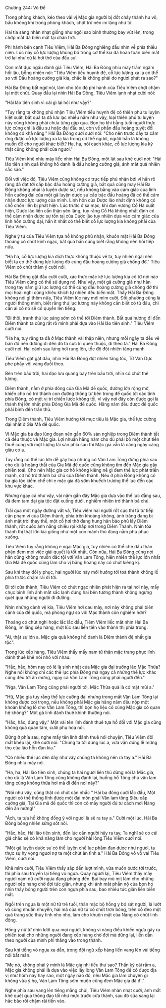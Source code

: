




Chương 244: Vô Đề


Trong phòng khách, kéo theo vài vị Mặc gia người bị đốt cháy thành hư vô, bầu không khí trong phòng khách, chợt trở nên im lặng như tờ.

Hai tia sáng nhàn nhạt giống như ngôi sao bình thường bay vút lên, trong chớp mắt đã biến mất tại chân trời.

Phi hành bên cạnh Tiêu Viêm, Hải Ba Đông nghiêng đầu nhìn về phía thiếu niên. Lúc này cỗ lực lượng khủng bố trong cơ thể kia đã hoàn toàn biến mất trở lại như cũ là hơi thở của đấu sư.

Con mắt đục ngầu đánh giá Tiêu Viêm, Hải Ba Đông nhíu mày trầm ngâm hồi lâu, bỗng nhiên nói: "Tiêu Viêm tiểu huynh đệ, cỗ lực lượng xa lạ có thể so với Đấu hoàng cường giả kia, chắc là không phải do ngươi phát ra sao?"

Hải Ba Đông bất ngờ nói, làm cho tốc độ phi hành của Tiêu Viêm chợt chậm lại một chút. Quay đầu lại nhìn Hải Ba Đông, Tiêu Viêm lạnh nhạt cười nói:

"Hải lão tiên sinh vì cái gì lại hỏi như vậy?"

"Tuy rằng ta không phủ nhận Tiêu Viêm tiểu huynh đệ có thiên phú tu luyện kiệt xuất, bất quá ta đã lưu lạc nhiều năm như vậy, loại thiên phú tu luyện này cũng không phải chưa từng gặp qua. Bọn họ khi bằng tuổi ngươi thực lực cũng chỉ là đấu sư hoặc đại đấu sư, còn về phần đấu hoàng tuyệt đối không có khả năng." Hải Ba Đông cười cười nói: "Cho nên trước đây ta cảm ứng được cỗ lực lượng xa lạ kia trong cơ thể ngươi, ngươi hẳn là không muốn để cho người khác biết? Ha, ha, nói cách khác, cỗ lực lượng kia kỳ thật cũng không phải của ngươi."

Tiêu Viêm khẽ nhíu mày liếc nhìn Hải Ba Đông, một lát sau khẽ cười nói: "Hải lão tiên sinh quả không hổ danh là đấu hoàng cường giả, ánh mắt quả nhiên sắc sảo."

Đối với việc đó, Tiêu Viêm cũng không có trực tiếp phủ nhận bởi vì hắn rõ ràng đã đạt tới cấp bậc đấu hoàng cường giả, bất quá cũng may Hải Ba Đông không phải là luyện dược sư, nếu không bằng vào cảm giác của linh hồn cường đại của một gã luyện dược sư cấp bậc đấu hoàng đã có thể cảm nhận được lực lượng của mình. Linh hồn của Dược lão nhất định không có chỗ chốn liền bị phát hiện. Lúc trước ở sa mạc, khi đan vương Cổ Hà xuất hiện, Dược lão liền cẩn thận yên lặng, tuy rằng Cổ Hà không nhất định có thể cảm nhận được sự tồn tại của Dược lão tuy nhiên dựa vào cảm giác của linh hồn cường đại, hắn ít nhất có thể biết cỗ lực lượng kia không phải của Tiêu Viêm.

Nghe ý tứ của Tiêu Viêm tựa hồ không phủ nhận, khuôn mặt Hải Ba Đông thoáng có chút kinh ngạc, bất quá hắn cũng biết rằng không nên hỏi tiếp nữa.

"Ha ha, cỗ lực lượng kia đích thực không thuộc về ta, tuy nhiên ngài nên biết ta có thể dùng lực lượng đó cùng đấu hoàng cường giả chống đỡ." Tiêu Viêm có chút thâm ý cười nói.

Hải Ba Đông gật đầu cười cười, xác thực mặc kệ lực lượng kia có từ nơi nào Tiêu Viêm cũng có thể sử dụng nó. Như vậy, một gã cường giả như hắn trong tay nắm giữ lực lượng có thể cùng đấu hoàng cường giả chống đỡ thì mọi hoài nghi cùng khiêu khích tự nhiên đều biến mất. Thấy Hải Ba Đông không nói gì thêm nữa, Tiêu Viêm lúc này mới mỉm cười. Đối phương cũng là người thông minh, biết rằng thứ lực lương này không cần biết có từ đâu, chỉ cần ai có nó sẽ có quyền lên tiếng.

"Đi thôi, tranh thủ lúc sáng sớm có thể tới Diêm thành. Bất quá hướng đi đến Diêm thành ta cũng rất rõ mình phải dựa vào Hải lão tiên sinh." Tiêu Viêm cười nói.

"Ha ha, tuy rằng ta đã ở Mạc thành vài thập niên, nhưng mỗi ngày ta đều vẽ bản đồ nên đường đi đến đó ta cực kì quen thuộc, đi theo ta." Hải Ba Đông cười nói. Hai cánh sau lưng hơi rung lên, tốc độ đột nhiên tăng mạnh

Tiêu Viêm gật gật đầu, nhìn Hải Ba Đông đột nhiên tăng tốc, Tử Vân Dực phe phẩy vội vàng đuổi theo.

Bên trên bầu trời, hai đạo lưu quang bay trên bầu trời, nhìn có chút thê lương.

Diêm thành, nằm ở phía đông của Gia Mã đế quốc, đường lớn rộng mở, khiến cho nó trở thành con đường thông từ bên trong đế quốc tới các tỉnh phía Đông, có một vị trí chiến lược không tồi, vì vậy nơi đây còn được gọi là thành thị lớn nhất phía Đông Gia Mã đế quốc. Hằng năm đều được đế quốc phái binh đến trấn thủ.

Trong Diêm thành, Tiêu Viêm hướng tới mục tiêu là Mặc gia, thế lực cường đại nhất ở Gia Mã đế quốc.

Vì Mặc gia bá đạo lũng đoạn nên gần 60% sản nghiệp trong Diêm thành tất cả đều thuộc vê Mặc gia. Lợi nhuận hằng năm cho dù phải bỏ một chút tiền thuế cùng với một lượng tài sản phía sau thì Mặc gia vẫn là càng ngày càng giàu có a.

Tuy rằng có thế lực lớn dễ gây hoạ nhưng có Vân Lam Tông đứng phía sau cho dù là hoàng thất của Gia Mã đế quốc cũng không tìm đến Mặc gia gây phiền toái. Cho nên Mặc gia cơ hồ không kiêng nể gì đem thế lực phát triển mạnh, cơ hồ trở thành bá chủ của Diêm thành. Nếu ở phía Đông không có ba gia tộc kiềm chế chỉ e mặc gia đã sớm khuếch trương thế lực đến các khu vực khác.

Nhưng ngay cả như vậy, vài năm gần đây Mặc gia dựa vào thế lực đằng sau, đã đem tam đại gia tộc đặt xuống dưới, nghiễm nhiên trở thành bá chủ.

Trải qua một ngày đường vất vả, Tiêu viêm hai người rốt cục thì từ từ tiếp cận phạm vi của Diêm thành, phía trên khoảng không, ánh trăng đang bị ánh mặt trời thay thế, một cỗ hơi thở đang hung hãn bảo phủ lấy Diêm thành, rốt cuốc ánh nắng chiếu rọi khắp nơi trong Diêm Thành. Nhìn tòa thành thị thật lớn kia giống như một con mãnh thú đang nằm phủ phục xuống.

Tiêu Viêm tuy rằng không e ngại Mặc gia, tuy nhiên có thể che dấu thân phận đem mọi việc giải quyết là tốt nhất. Còn nữa, Hải Ba Đông cũng nói hắn cũng không muốn đắc tội với Vân Lam Tông, hiển nhiên thế lực lớn nhất Gia Mã đế quốc cũng làm cho vị băng hoàng này có chút kiêng kị.

Sau khi thay đổi y phục, hai người lúc này mới hướng tới toà thành khổng lồ phía trước chậm rãi đi tới.

Đi tới cửa thành, Tiêu Viêm có chút ngạc nhiên phát hiện ra tại nơi này, mấy chục binh lính ánh mắt sắc lạnh đứng hai bên tường thành không ngừng quét qua những người đi đường.

Nhìn những cảnh vệ kia, Tiêu Viêm hơi cau mày, nơi này không phải biên cảnh của đế quốc, mà phòng ngự so với Mạc thành còn nghiêm hơn?

Thoáng có chút nghi hoặc lắc lắc đầu, Tiêm Viêm liếc mắt nhìn Hải Ba Đông, im lặng xếp hàng, một lúc sau liền tiến vào thành thị phía trong.

"Ai, thật sự lớn a. Mặc gia quả không hổ danh là Diêm thành đệ nhất gia tộc".

Trong lúc xếp hàng, Tiêu Viêm thấy mấy nam tử thân mặc trang phục lính đánh thuê khẽ nói nhỏ với nhau.

"Hắc, hắc, hôm nay có lẽ là sinh nhật của Mặc gia đại trưởng lão Mặc Thừa? Nghe nói không chỉ các thế lực phía Đông mà ngay cả những thế lực khác cũng đều tới ăn mừng, ngay cả Vân Lam Tông cũng phái người đến."

"Nga, Vân Lam Tông cũng phái người tới, Mặc Thừa quả là có mặt mũi a."

"Hừ, Mặc gia tuy rằng thế lực cường đại nhưng trong mắt Vân Lam Tông lại không được coi trọng, nếu không phải Mặc gia hằng năm đều nộp một khoản khổng lồ cho Vân Lam Tông, thì bọn họ liệu có cùng Mặc gia có quan hệ không?" Một gã lính đánh thuê khinh thường nói.

"Hắc, hắc, đúng vậy." Một vài tên lính đánh thuê tựa hồ đối với Mặc gia cũng không quá quan tâm, cười phụ hoạ nói.

Đứng ở phía sau, nghe mấy tên lính đánh thuê nói chuyện, Tiêu Viêm đôi mắt khép lại, khẽ cười nói: "Chúng ta tới đúng lúc a, vừa vặn đúng lễ mừng thọ của lão hỗn đản kia."

"Có nhiều thế lực đến đây như vậy chúng ta không nên ra tay a." Hải Ba Đông nhíu mày nói.

"Ha, ha, Hải lão tiên sinh, chúng ta hai người liên thủ đừng nói là Mặc gia, cho dù là Vân Lam Tông cũng không đánh lại, huống hồ Tông chủ vân lam tông cũng không thừa hơi mà đi đến nơi này?"

"Nói như vậy, cũng thật có chút cân nhắc " Hải ba đông cười lắc đầu, Một người có thể thống lĩnh được một đại môn phái Vân lam tông Siêu cấp cường giả, Tại Gia mã đế quốc thì còn có mấy người đủ tư cách mời Nàng đến ăn mừng!"

"Ách, ta tựa hồ không đồng ý với ngươi là sẽ ra tay a." Cười một lúc, Hải Ba Đông bỗng nhiên sửng sốt nói.

"Hắc, hắc, Hải lão tiên sinh, đến lúc cần người hãy ra tay, Ta nghĩ sẽ có cái giá chắc sẽ có khả năng làm cho người hài lòng.Tiêu Viêm cười nói.

"Một gã luyện dược sư có thể luyện chế lục phẩm đan dược như ngươi, ta thực sự hy vọng ngươi nợ ta một chút ân tình a." Hải Ba Đông vỗ vỗ vai Tiêu Viêm, cười nói.

Khẽ mỉm cười, Tiêu Viêm thấy sắp đến lượt mình, vừa muốn bước tới trước, thì phía sau truyền lại tiếng vó ngựa. Quay người lại, Tiêu Viêm thấy mấy người nam nữ cưỡi ngựa đang phóng đến. Bụi bay mù mịt làm cho những người xếp hàng chờ đợi tức giận, nhưng khi ánh mắt phẫn nộ của bọn họ nhìn thấy bóng người trên con ngựa phía sau, bao nhiêu tức giận liền biến mất.

Ngồi trên ngựa là một nữ tử trẻ tuổi, thân mặc bộ hồng y bó sát người, lả lướt vô cùng nhuần nhuyễn, hai má của nữ tử có chút trơn bóng, trên cổ đeo một quả trang sức thủy tinh nho nhỏ, làm cho khuôn mặt của Nàng có chút linh động.

Hồng y nữ tử nhìn lướt qua mọi người, không vì nàng điều khiển ngựa gây ra phiền toái cho những người đang xếp hàng chờ đợi mà dừng lại, liền dẫn theo người của mình phi thẳng vào trong thành.

Sau khi tiếng vó ngựa xa dần, trong đội ngũ xếp hàng liền vang lên vài tiếng nói bất mãn.

"Mẹ nó, không phải ỷ mình là Mặc gia nhị tiểu thư sao? Thần kỳ cái rắm a, Mặc gia không phải là dựa vào việc lấy lòng Vân Lam Tông để có được địa vị như hôm nay hay sao, một ngày nào đó, nếu Mặc gia làm chuyện gì không vừa ý họ, Vân Lam Tông sớm muộn cũng đem Mặc gia đá đi."

Nghe phía sau vang lên tiếng mằng chửi, Tiêu Viêm nhàn nhạt cười, ánh mắt khẽ quét qua thông đạo tối như mực trước cửa thành, sau đó sửa sang lại hắc bào rồi chậm rãi tiến vào.





